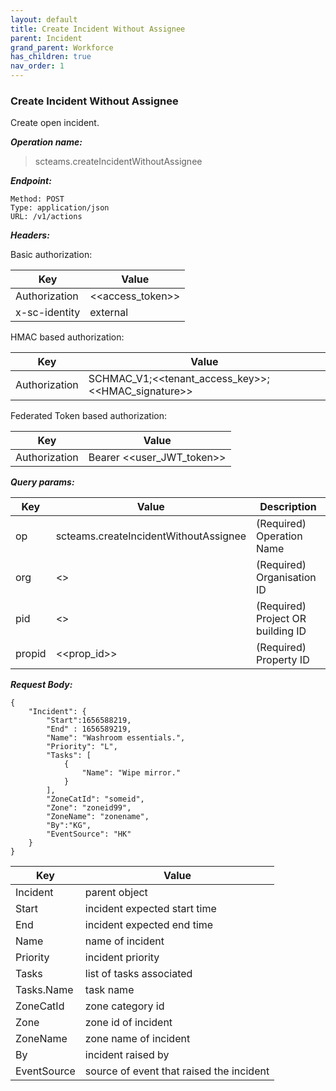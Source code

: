 ```yaml
---
layout: default
title: Create Incident Without Assignee
parent: Incident
grand_parent: Workforce
has_children: true
nav_order: 1
---
```


### Create Incident Without Assignee

Create open incident.

***Operation name:***

> scteams.createIncidentWithoutAssignee

***Endpoint:***

```
Method: POST
Type: application/json
URL: /v1/actions
```

***Headers:***

Basic authorization:

|Key|Value|
|---|---|
|Authorization|<<access_token>>|
|x-sc-identity|external|

HMAC based authorization:

|Key|Value|
|---|---|
|Authorization|SCHMAC_V1;<<tenant_access_key>>;<<HMAC_signature>>|

Federated Token based authorization:

|Key|Value|
|---|---|
|Authorization|Bearer <<user_JWT_token>>|

***Query params:***

| Key | Value | Description |
| --- | ------|-------------|
| op | scteams.createIncidentWithoutAssignee | (Required) Operation Name |
| org | <<org>> | (Required) Organisation ID |
| pid | <<pid>> | (Required) Project OR building ID |
| propid | <<prop_id>> | (Required) Property ID |


***Request Body:***

```
{
    "Incident": {
        "Start":1656588219,
        "End" : 1656589219,
        "Name": "Washroom essentials.",
        "Priority": "L",
        "Tasks": [
            {
                "Name": "Wipe mirror."
            }
        ],
        "ZoneCatId": "someid",
        "Zone": "zoneid99",
        "ZoneName": "zonename",
        "By":"KG",
        "EventSource": "HK"
    }
}
```

|Key|Value|
|---|---|
|Incident|parent object|
|Start|incident expected start time|
|End|incident expected end time|
|Name|name of incident|
|Priority|incident priority|
|Tasks|list of tasks associated|
|Tasks.Name|task name|
|ZoneCatId|zone category id|
|Zone|zone id of incident|
|ZoneName|zone name of incident|
|By|incident raised by|
|EventSource| source of event that raised the incident|